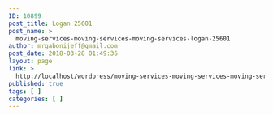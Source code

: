```yaml
---
ID: 10899
post_title: Logan 25601
post_name: >
  moving-services-moving-services-moving-services-logan-25601
author: mrgabonijeff@gmail.com
post_date: 2018-03-28 01:49:36
layout: page
link: >
  http://localhost/wordpress/moving-services-moving-services-moving-services-logan-25601/
published: true
tags: [ ]
categories: [ ]
---
```

